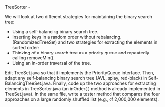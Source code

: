 TreeSorter - 

We will look at two different strategies for maintaining the binary search tree:
 - Using a self-balancing binary search tree.
 - Inserting keys in a random order without rebalancing. (RandomizedTreeSet)
and two strategies for extracting the elements in sorted order:
 - Thinking of a binary search tree as a priority queue and repeatedly calling removeMin().
 - Using an in-order traversal of the tree.

Edit TreeSet.java so that it implements the PriorityQueue interface. Then, adapt any self-balancing binary search tree (AVL, splay, red-black) in Self-BalancingTreeSet.java. Finally, code up the two approaches for extracting elements in TreeSorter.java (an inOrder( ) method is already implemented in TreeSet.java). In the same file, write a tester method that compares the four approaches on a large randomly shuffled list (e.g., of 2,000,000 elements).
